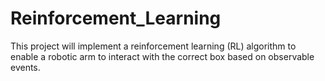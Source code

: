 # Reinforcement_Learning
This project will implement a reinforcement learning (RL) algorithm to enable a robotic arm to interact with the correct box based on observable events.
